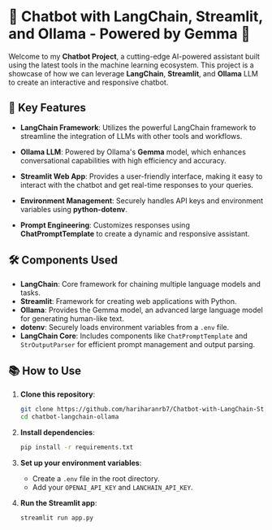 # 🚀 Chatbot with LangChain, Streamlit, and Ollama - Powered by Gemma 🚀

Welcome to my **Chatbot Project**, a cutting-edge AI-powered assistant built using the latest tools in the machine learning ecosystem. This project is a showcase of how we can leverage **LangChain**, **Streamlit**, and **Ollama** LLM to create an interactive and responsive chatbot. 

## 🌟 Key Features

- **LangChain Framework**: Utilizes the powerful LangChain framework to streamline the integration of LLMs with other tools and workflows.
  
- **Ollama LLM**: Powered by Ollama's **Gemma** model, which enhances conversational capabilities with high efficiency and accuracy.

- **Streamlit Web App**: Provides a user-friendly interface, making it easy to interact with the chatbot and get real-time responses to your queries.

- **Environment Management**: Securely handles API keys and environment variables using **python-dotenv**.

- **Prompt Engineering**: Customizes responses using **ChatPromptTemplate** to create a dynamic and responsive assistant.

## 🛠️ Components Used

- **LangChain**: Core framework for chaining multiple language models and tasks.
- **Streamlit**: Framework for creating web applications with Python.
- **Ollama**: Provides the Gemma model, an advanced large language model for generating human-like text.
- **dotenv**: Securely loads environment variables from a `.env` file.
- **LangChain Core**: Includes components like `ChatPromptTemplate` and `StrOutputParser` for efficient prompt management and output parsing.

## 📚 How to Use

1. **Clone this repository**:
   ```bash
   git clone https://github.com/hariharanrb7/Chatbot-with-LangChain-Streamlit-and-Ollama---Powered-by-Gemma
   cd chatbot-langchain-ollama
   ```

2. **Install dependencies**:
   ```bash
   pip install -r requirements.txt
   ```

3. **Set up your environment variables**:
   - Create a `.env` file in the root directory.
   - Add your `OPENAI_API_KEY` and `LANCHAIN_API_KEY`.

4. **Run the Streamlit app**:
   ```bash
   streamlit run app.py
   ```
